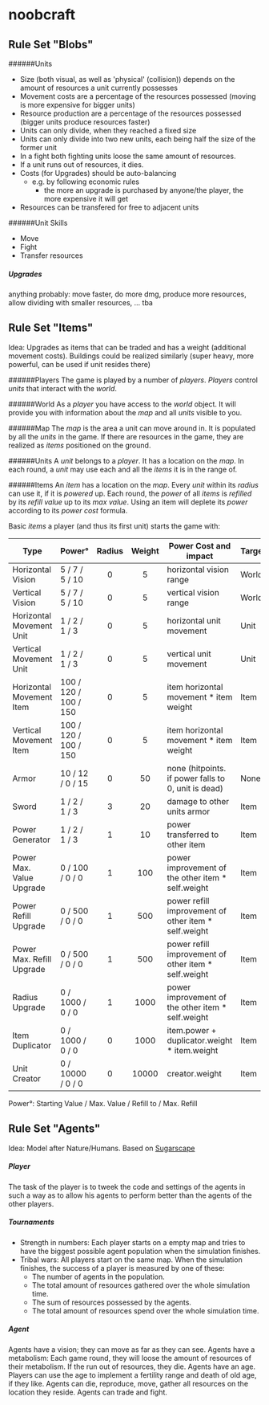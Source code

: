 # noobcraft

## Rule Set "Blobs"

######Units
* Size (both visual, as well as 'physical' (collision)) depends on the amount of resources a unit currently possesses
* Movement costs are a percentage of the resources possessed (moving is more expensive for bigger units)
* Resource production are a percentage of the resources possessed (bigger units produce resources faster)
* Units can only divide, when they reached a fixed size
* Units can only divide into two new units, each being half the size of the former unit
* In a fight both fighting units loose the same amount of resources.
* If a unit runs out of resources, it dies.
* Costs (for Upgrades) should be auto-balancing
  * e.g. by following economic rules
    * the more an upgrade is purchased by anyone/the player, the more expensive it will get
* Resources can be transfered for free to adjacent units

######Unit Skills
* Move
* Fight
* Transfer resources

##### Upgrades
anything probably: move faster, do more dmg, produce more resources, allow dividing with smaller resources, ...
tba

## Rule Set "Items"

Idea:
Upgrades as items that can be traded and has a weight (additional movement costs).
Buildings could be realized similarly (super heavy, more powerful, can be used if unit resides there)

######Players
The game is played by a number of _players_.
_Players_ control _units_ that interact with the _world_.

######World
As a _player_ you have access to the _world_ object.
It will provide you with information about the _map_ and all _units_ visible to you.

######Map
The _map_ is the area a unit can move around in.
It is populated by all the _units_ in the game.
If there are resources in the game, they are realized as _items_ positioned on the ground.

######Units
A _unit_ belongs to a _player_.
It has a location on the _map_.
In each round, a _unit_ may use each and all the _items_ it is in the range of.

######Items
An _item_ has a location on the _map_.
Every _unit_ within its _radius_ can use it, if it is _powered_ up.
Each round, the _power_ of all _items_ is _refilled_ by its _refill value_ up to its _max value_.
Using an item will deplete its _power_ according to its _power cost_ formula.

Basic _items_ a player (and thus its first unit) starts the game with:

| Type                      | Power°                | Radius     | Weight | Power Cost and impact                                | Target |
|---------------------------|-----------------------|:----------:|:------:|------------------------------------------------------|--------|
| Horizontal Vision         |   5 /   7 /   5 /  10 | 0          | 5      | horizontal vision range                              | World  |
| Vertical Vision           |   5 /   7 /   5 /  10 | 0          | 5      | vertical vision range                                | World  |
| Horizontal Movement Unit  |   1 /   2 /   1 /   3 | 0          | 5      | horizontal unit movement                             | Unit   |
| Vertical Movement Unit    |   1 /   2 /   1 /   3 | 0          | 5      | vertical unit movement                               | Unit   |
| Horizontal Movement Item  | 100 / 120 / 100 / 150 | 0          | 5      | item horizontal movement * item weight               | Item   |
| Vertical Movement Item    | 100 / 120 / 100 / 150 | 0          | 5      | item horizontal movement * item weight               | Item   |
| Armor                     |  10 /  12 /   0 /  15 | 0          | 50     | none (hitpoints. if power falls to 0, unit is dead)  | None   |
| Sword                     |   1 /   2 /   1 /   3 | 3          | 20     | damage to other units armor                          | Item   |
| Power Generator           |   1 /   2 /   1 /   3 | 1          | 10     | power transferred to other item                      | Item   |
| Power Max. Value Upgrade  | 0 /   100 / 0 / 0     | 1          | 100    | power improvement of the other item * self.weight    | Item   |
| Power Refill Upgrade      | 0 /   500 / 0 / 0     | 1          | 500    | power refill improvement of other item * self.weight | Item   |
| Power Max. Refill Upgrade | 0 /   500 / 0 / 0     | 1          | 500    | power refill improvement of other item * self.weight | Item   |
| Radius Upgrade            | 0 /  1000 / 0 / 0     | 1          | 1000   | power improvement of the other item * self.weight    | Item   |
| Item Duplicator           | 0 /  1000 /   0 /   0 | 0          | 1000   | item.power + duplicator.weight * item.weight         | Item   |
| Unit Creator              | 0 / 10000 /   0 /   0 | 0          | 10000  | creator.weight                                       | Item   |

Power°: Starting Value / Max. Value / Refill to / Max. Refill

## Rule Set "Agents"

Idea:
Model after Nature/Humans.
Based on [Sugarscape](https://en.wikipedia.org/wiki/Sugarscape)

##### Player
The task of the player is to tweek the code and settings of the agents in such a way as to allow his agents to perform better than the agents of the other players.

##### Tournaments
* Strength in numbers:
  Each player starts on a empty map and tries to have the biggest possible agent population when the simulation finishes.
* Tribal wars:
  All players start on the same map. When the simulation finishes, the success of a player is measured by one of these:
  * The number of agents in the population.
  * The total amount of resources gathered over the whole simulation time.
  * The sum of resources possessed by the agents.
  * The total amount of resources spend over the whole simulation time.

##### Agent
Agents have a vision; they can move as far as they can see.
Agents have a metabolism: Each game round, they will loose the amount of resources of their metabolism. If the run out of resources, they die.
Agents have an age. Players can use the age to implement a fertility range and death of old age, if they like.
Agents can die, reproduce, move, gather all resources on the location they reside.
Agents can trade and fight.

